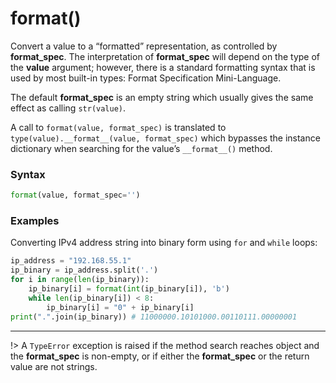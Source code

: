 # format()
Convert a value to a “formatted” representation, as controlled by **format_spec**. The interpretation of **format_spec** will depend on the type of the **value** argument; however, there is a standard formatting syntax that is used by most built-in types: Format Specification Mini-Language.

The default **format_spec** is an empty string which usually gives the same effect as calling `str(value)`.

A call to `format(value, format_spec)` is translated to `type(value).__format__(value, format_spec)` which bypasses the instance dictionary when searching for the value’s `__format__()` method.

### Syntax
```python
format(value, format_spec='')
```

### Examples
Converting IPv4 address string into binary form using `for` and `while` loops:
```python
ip_address = "192.168.55.1"
ip_binary = ip_address.split('.')
for i in range(len(ip_binary)):
    ip_binary[i] = format(int(ip_binary[i]), 'b')
    while len(ip_binary[i]) < 8:
        ip_binary[i] = "0" + ip_binary[i]
print(".".join(ip_binary)) # 11000000.10101000.00110111.00000001
```
---
!> A `TypeError` exception is raised if the method search reaches object and the **format_spec** is non-empty, or if either the **format_spec** or the return value are not strings.